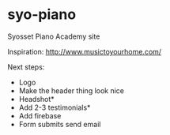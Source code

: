 # syo-piano
Syosset Piano Academy site

Inspiration: http://www.musictoyourhome.com/

Next steps:
* Logo
* Make the header thing look nice
* Headshot*
* Add 2-3 testimonials*
* Add firebase
* Form submits send email
